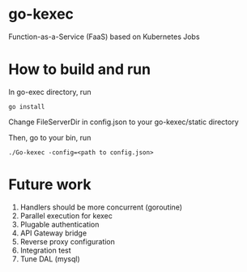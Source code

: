 # go-kexec
Function-as-a-Service (FaaS) based on Kubernetes Jobs

# How to build and run
In go-exec directory, run
```
go install
```

Change FileServerDir in config.json to your go-kexec/static directory

Then, go to your bin, run
```
./Go-kexec -config=<path to config.json>
```

# Future work
1. Handlers should be more concurrent (goroutine)
2. Parallel execution for kexec
3. Plugable authentication
4. API Gateway bridge
5. Reverse proxy configuration
6. Integration test
8. Tune DAL (mysql)
